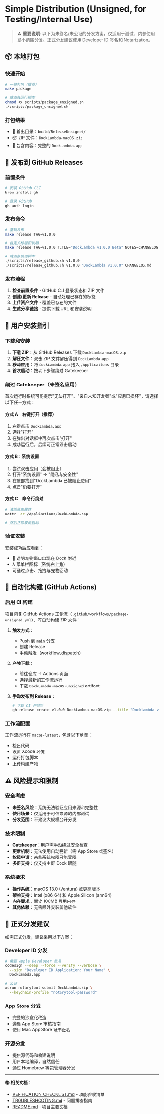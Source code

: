 # Simple Distribution (Unsigned, for Testing/Internal Use)

> ⚠️ **重要说明**: 以下为未签名/未公证的分发方案，仅适用于测试、内部使用或小范围分发。正式分发建议使用 Developer ID 签名和 Notarization。

## 📦 本地打包

### 快速开始

```bash
# 一键打包（推荐）
make package

# 或直接运行脚本
chmod +x scripts/package_unsigned.sh
./scripts/package_unsigned.sh
```

### 打包结果

- 📁 输出目录：`build/ReleaseUnsigned/`
- 📦 ZIP 文件：`DockLambda-macOS.zip`
- 🎯 包含内容：完整的 `DockLambda.app`

## 🚀 发布到 GitHub Releases

### 前置条件

```bash
# 安装 GitHub CLI
brew install gh

# 登录 GitHub
gh auth login
```

### 发布命令

```bash
# 基础发布
make release TAG=v1.0.0

# 自定义标题和说明
make release TAG=v1.0.0 TITLE="DockLambda v1.0.0 Beta" NOTES=CHANGELOG.md

# 或直接使用脚本
./scripts/release_github.sh v1.0.0
./scripts/release_github.sh v1.0.0 "DockLambda v1.0.0" CHANGELOG.md
```

### 发布流程

1. **检查前置条件** - GitHub CLI 登录状态和 ZIP 文件
2. **创建/更新 Release** - 自动处理已存在的标签
3. **上传资产文件** - 覆盖已存在的文件
4. **生成分享链接** - 提供下载 URL 和安装说明

## 👥 用户安装指引

### 下载和安装

1. **下载 ZIP**：从 GitHub Releases 下载 `DockLambda-macOS.zip`
2. **解压文件**：双击 ZIP 文件解压得到 `DockLambda.app`
3. **移动应用**：将 `DockLambda.app` 拖入 `/Applications` 目录
4. **首次启动**：按以下步骤绕过 Gatekeeper

### 绕过 Gatekeeper（未签名应用）

首次运行时系统可能提示"无法打开"、"来自未知开发者"或"应用已损坏"，请选择以下任一方式：

#### 方式 A：右键打开（推荐）
1. 右键点击 `DockLambda.app`
2. 选择"打开"
3. 在弹出对话框中再次点击"打开"
4. 成功运行后，后续可正常双击启动

#### 方式 B：系统设置
1. 尝试双击应用（会被阻止）
2. 打开"系统设置" → "隐私与安全性"
3. 在底部找到"DockLambda 已被阻止使用"
4. 点击"仍要打开"

#### 方式 C：命令行绕过
```bash
# 清除隔离属性
xattr -cr /Applications/DockLambda.app

# 然后正常双击启动
```

### 验证安装

安装成功后应看到：
- 🐾 透明宠物窗口出现在 Dock 附近
- λ 菜单栏图标（系统右上角）
- 可通过点击、拖拽与宠物互动

## 🔧 自动化构建 (GitHub Actions)

### 启用 CI 构建

项目包含 GitHub Actions 工作流（`.github/workflows/package-unsigned.yml`），可自动构建 ZIP 文件：

1. **触发方式**：
   - Push 到 `main` 分支
   - 创建 Release
   - 手动触发（workflow_dispatch）

2. **产物下载**：
   - 前往仓库 → Actions 页面
   - 选择最新的工作流运行
   - 下载 `DockLambda-macOS-unsigned` artifact

3. **手动发布到 Release**：
   ```bash
   # 下载 CI 产物后
   gh release create v1.0.0 DockLambda-macOS.zip --title "DockLambda v1.0.0"
   ```

### 工作流配置

工作流运行在 `macos-latest`，包含以下步骤：
- 检出代码
- 设置 Xcode 环境
- 运行打包脚本
- 上传构建产物

## ⚠️ 风险提示和限制

### 安全考虑

- **未签名风险**：系统无法验证应用来源和完整性
- **使用场景**：仅适用于可信来源的内部测试
- **分发范围**：不建议大规模公开分发

### 技术限制

- **Gatekeeper**：用户需手动绕过安全检查
- **更新机制**：无法使用自动更新（需 App Store 或签名）
- **权限申请**：某些系统权限可能受限
- **多屏支持**：仅支持主屏 Dock 跟随

### 系统要求

- **操作系统**：macOS 13.0 (Ventura) 或更高版本
- **架构支持**：Intel (x86_64) 和 Apple Silicon (arm64)
- **内存要求**：至少 100MB 可用内存
- **其他依赖**：无需额外安装其他软件

## 🎯 正式分发建议

如需正式分发，建议采用以下方案：

### Developer ID 分发
```bash
# 需要 Apple Developer 账号
codesign --deep --force --verify --verbose \
  --sign "Developer ID Application: Your Name" \
  DockLambda.app

# 公证
xcrun notarytool submit DockLambda.zip \
  --keychain-profile "notarytool-password"
```

### App Store 分发
- 完整的沙盒化改造
- 遵循 App Store 审核指南
- 使用 Mac App Store 证书签名

### 开源分发
- 提供源代码和构建说明
- 用户本地编译，自然信任
- 通过 Homebrew 等包管理器分发

---

**📚 相关文档**：
- [VERIFICATION_CHECKLIST.md](VERIFICATION_CHECKLIST.md) - 功能验收清单
- [TROUBLESHOOTING.md](TROUBLESHOOTING.md) - 问题排查指南
- [README.md](README.md) - 项目主要文档